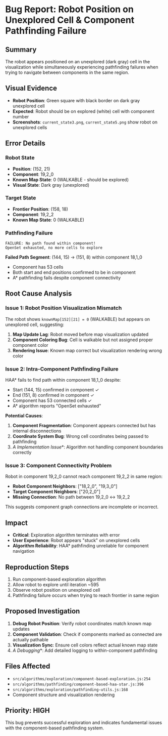 # Bug Report: Robot Position on Unexplored Cell & Component Pathfinding Failure

## Summary
The robot appears positioned on an unexplored (dark gray) cell in the visualization while simultaneously experiencing pathfinding failures when trying to navigate between components in the same region.

## Visual Evidence
- **Robot Position**: Green square with black border on dark gray unexplored cell
- **Expected**: Robot should be on explored (white) cell with component number
- **Screenshots**: `current_state3.png`, `current_state5.png` show robot on unexplored cells

## Error Details

### Robot State
- **Position**: (152, 21)
- **Component**: 19,2_0  
- **Known Map State**: 0 (WALKABLE - should be explored)
- **Visual State**: Dark gray (unexplored)

### Target State
- **Frontier Position**: (158, 18)
- **Component**: 19,2_2
- **Known Map State**: 0 (WALKABLE)

### Pathfinding Failure
```
FAILURE: No path found within component!
OpenSet exhausted, no more cells to explore
```

**Failed Path Segment**: (144, 15) → (151, 8) within component 18,1_0
- Component has 53 cells
- Both start and end positions confirmed to be in component
- A* pathfinding fails despite component connectivity

## Root Cause Analysis

### Issue 1: Robot Position Visualization Mismatch
The robot shows `knownMap[152][21] = 0` (WALKABLE) but appears on unexplored cell, suggesting:
1. **Map Update Lag**: Robot moved before map visualization updated
2. **Component Coloring Bug**: Cell is walkable but not assigned proper component color
3. **Rendering Issue**: Known map correct but visualization rendering wrong color

### Issue 2: Intra-Component Pathfinding Failure
HAA* fails to find path within component 18,1_0 despite:
- Start (144, 15) confirmed in component ✓
- End (151, 8) confirmed in component ✓  
- Component has 53 connected cells ✓
- A* algorithm reports "OpenSet exhausted"

**Potential Causes**:
1. **Component Fragmentation**: Component appears connected but has internal disconnections
2. **Coordinate System Bug**: Wrong cell coordinates being passed to pathfinding
3. **A* Implementation Issue**: Algorithm not handling component boundaries correctly

### Issue 3: Component Connectivity Problem
Robot in component 19,2_0 cannot reach component 19,2_2 in same region:
- **Robot Component Neighbors**: ["18,2_0", "19,3_0"]
- **Target Component Neighbors**: ["20,2_0"]
- **Missing Connection**: No path between 19,2_0 ↔ 19,2_2

This suggests component graph connections are incomplete or incorrect.

## Impact
- **Critical**: Exploration algorithm terminates with error
- **User Experience**: Robot appears "stuck" on unexplored cells
- **Algorithm Reliability**: HAA* pathfinding unreliable for component navigation

## Reproduction Steps
1. Run component-based exploration algorithm
2. Allow robot to explore until iteration ~595
3. Observe robot position on unexplored cell
4. Pathfinding failure occurs when trying to reach frontier in same region

## Proposed Investigation
1. **Debug Robot Position**: Verify robot coordinates match known map updates
2. **Component Validation**: Check if components marked as connected are actually pathable
3. **Visualization Sync**: Ensure cell colors reflect actual known map state
4. **A* Debugging**: Add detailed logging to within-component pathfinding

## Files Affected
- `src/algorithms/exploration/component-based-exploration.js:254`
- `src/algorithms/pathfinding/component-based-haa-star.js:396`
- `src/algorithms/exploration/pathfinding-utils.js:168`
- Component structure and visualization rendering

## Priority: HIGH
This bug prevents successful exploration and indicates fundamental issues with the component-based pathfinding system.